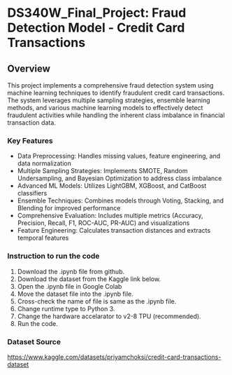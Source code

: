 # DS340W_Final_Project: Fraud Detection Model - Credit Card Transactions
## Overview
This project implements a comprehensive fraud detection system using machine learning techniques to identify fraudulent credit card transactions. The system leverages multiple sampling strategies, ensemble learning methods, and various machine learning models to effectively detect fraudulent activities while handling the inherent class imbalance in financial transaction data.

### Key Features
- Data Preprocessing: Handles missing values, feature engineering, and data normalization
- Multiple Sampling Strategies: Implements SMOTE, Random Undersampling, and Bayesian Optimization to address class imbalance
- Advanced ML Models: Utilizes LightGBM, XGBoost, and CatBoost classifiers
- Ensemble Techniques: Combines models through Voting, Stacking, and Blending for improved performance
- Comprehensive Evaluation: Includes multiple metrics (Accuracy, Precision, Recall, F1, ROC-AUC, PR-AUC) and visualizations
- Feature Engineering: Calculates transaction distances and extracts temporal features

### Instruction to run the code
1. Download the .ipynb file from github.
2. Download the dataset from the Kaggle link below.
3. Open the .ipynb file in Google Colab
4. Move the dataset file into the .ipynb file.
5. Cross-check the name of file is same as the .ipynb file.
6. Change runtime type to Python 3.
7. Change the hardware accelarator to v2-8 TPU (recommended).
8. Run the code.
  

### Dataset Source 
https://www.kaggle.com/datasets/priyamchoksi/credit-card-transactions-dataset
